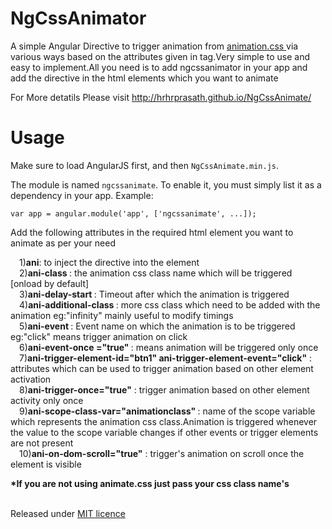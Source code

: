 # NgCssAnimator
  A simple Angular Directive to trigger animation from <a href="http://daneden.github.io/animate.css/">animation.css </a> via various ways based on the attributes given in tag.Very simple to use and easy to implement.All you need is to add ngcssanimator in your app and add the directive in the html elements which you want to animate 

  For More detatils Please visit <a href="http://hrhrprasath.github.io/NgCssAnimate/"> http://hrhrprasath.github.io/NgCssAnimate/ </a>
  
Usage
=======
  Make sure to load AngularJS first, and then `NgCssAnimate.min.js`.

  The module is named `ngcssanimate`. To enable it, you must simply list it as a dependency in your app. Example:

    var app = angular.module('app', ['ngcssanimate', ...]);

  Add the following attributes in the required html element you want to animate as per your need<br>

&emsp;1)<b>ani</b>: to inject the directive into the element<br>
&emsp;2)<b>ani-class </b>: the animation css class name which will be triggered [onload by default]<br>
&emsp;3)<b>ani-delay-start </b>: Timeout after which the animation is triggered<br>
&emsp;4)<b>ani-additional-class </b>:  more css class which need to be added with the animation eg:"infinity" mainly useful to modify timings<br>
&emsp;5)<b>ani-event </b>: Event name on which the animation is to be triggered eg:"click" means trigger animation on click <br>
&emsp;6)<b>ani-event-once ="true" </b>:  means animation will be triggered only once<br>
&emsp;7)<b>ani-trigger-element-id="btn1" ani-trigger-element-event="click"</b> :  attributes which can be used to trigger animation based on other element activation <br>
&emsp;8)<b>ani-trigger-once="true"</b> : trigger animation based on other element activity only once<br>
&emsp;9)<b>ani-scope-class-var="animationclass" </b>: name of the scope variable which represents the animation css class.Animation is triggered whenever the value to the scope variable changes if other events or trigger elements are not present <br>
&emsp;10)<b>ani-on-dom-scroll="true"</b> :  trigger's animation on scroll once the element is visible <br>

<b>*If you are not using animate.css just pass your css class name's</b>

<br>
Released under <a href="http://github.com/hrhrprasath/NgCssAnimate/blob/master/LICENSE.txt">MIT licence</a> 
